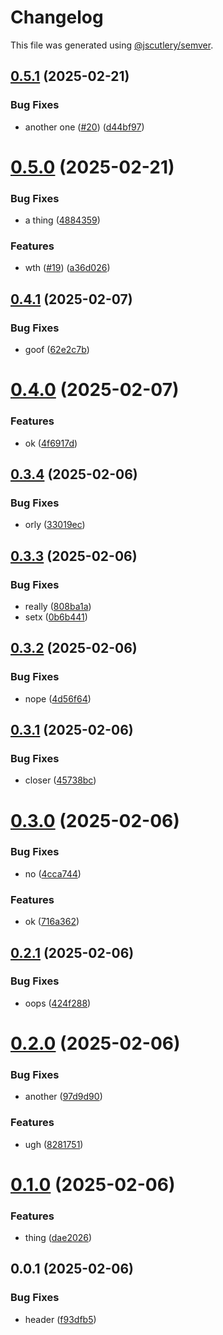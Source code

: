 # Changelog

This file was generated using [@jscutlery/semver](https://github.com/jscutlery/semver).

## [0.5.1](https://github.com/jfreeland/nx-example/compare/cart-0.5.0...cart-0.5.1) (2025-02-21)


### Bug Fixes

* another one ([#20](https://github.com/jfreeland/nx-example/issues/20)) ([d44bf97](https://github.com/jfreeland/nx-example/commit/d44bf970af5df8e74e70899da26cedbb4872ce62))



# [0.5.0](https://github.com/jfreeland/nx-example/compare/cart-0.4.1...cart-0.5.0) (2025-02-21)


### Bug Fixes

* a thing ([4884359](https://github.com/jfreeland/nx-example/commit/48843590bf475a85963a679a28a90b18deaa1b10))


### Features

* wth ([#19](https://github.com/jfreeland/nx-example/issues/19)) ([a36d026](https://github.com/jfreeland/nx-example/commit/a36d0261a5bce1b3e121f52c310a5e34d378c7f6))



## [0.4.1](https://github.com/jfreeland/nx-example/compare/cart-0.4.0...cart-0.4.1) (2025-02-07)


### Bug Fixes

* goof ([62e2c7b](https://github.com/jfreeland/nx-example/commit/62e2c7bafc39698c78475d430d3059f6b3d6b7fb))



# [0.4.0](https://github.com/jfreeland/nx-example/compare/cart-0.3.4...cart-0.4.0) (2025-02-07)


### Features

* ok ([4f6917d](https://github.com/jfreeland/nx-example/commit/4f6917d7b3a2705111c7525a0bf8feea24a592ba))



## [0.3.4](https://github.com/jfreeland/nx-example/compare/cart-0.3.3...cart-0.3.4) (2025-02-06)


### Bug Fixes

* orly ([33019ec](https://github.com/jfreeland/nx-example/commit/33019ec863e725f5cd38ae7686cdbee63ceb0404))



## [0.3.3](https://github.com/jfreeland/nx-example/compare/cart-0.3.2...cart-0.3.3) (2025-02-06)


### Bug Fixes

* really ([808ba1a](https://github.com/jfreeland/nx-example/commit/808ba1aef57ab61b31e6269137cd8f7c42475cd0))
* setx ([0b6b441](https://github.com/jfreeland/nx-example/commit/0b6b44193846a17c41d6f9fa32058da136315c42))



## [0.3.2](https://github.com/jfreeland/nx-example/compare/cart-0.3.1...cart-0.3.2) (2025-02-06)


### Bug Fixes

* nope ([4d56f64](https://github.com/jfreeland/nx-example/commit/4d56f6452a841940e436c4c9d6419c0c2a480ad3))



## [0.3.1](https://github.com/jfreeland/nx-example/compare/cart-0.3.0...cart-0.3.1) (2025-02-06)


### Bug Fixes

* closer ([45738bc](https://github.com/jfreeland/nx-example/commit/45738bcc1cc38c76a5759ca4579771f7aab1ac2a))



# [0.3.0](https://github.com/jfreeland/nx-example/compare/cart-0.2.1...cart-0.3.0) (2025-02-06)


### Bug Fixes

* no ([4cca744](https://github.com/jfreeland/nx-example/commit/4cca74406b35c457bdeb81516c56cb38ed6f65c9))


### Features

* ok ([716a362](https://github.com/jfreeland/nx-example/commit/716a362623c94ae096c005ea557371f7b5f5d284))



## [0.2.1](https://github.com/jfreeland/nx-example/compare/cart-0.2.0...cart-0.2.1) (2025-02-06)


### Bug Fixes

* oops ([424f288](https://github.com/jfreeland/nx-example/commit/424f288a3ddebb91e06bad6186e184dd4d241953))



# [0.2.0](https://github.com/jfreeland/nx-example/compare/cart-0.1.0...cart-0.2.0) (2025-02-06)


### Bug Fixes

* another ([97d9d90](https://github.com/jfreeland/nx-example/commit/97d9d90c5ee0dc46321c0af2dca63087093a2344))


### Features

* ugh ([8281751](https://github.com/jfreeland/nx-example/commit/8281751bfea9cdd3ca00f4e73ba4513519c3398a))



# [0.1.0](https://github.com/jfreeland/nx-example/compare/cart-0.0.1...cart-0.1.0) (2025-02-06)


### Features

* thing ([dae2026](https://github.com/jfreeland/nx-example/commit/dae2026f2d37c2da778887edfd46a6bb1d2279b2))



## 0.0.1 (2025-02-06)

### Bug Fixes

- header ([f93dfb5](https://github.com/jfreeland/nx-example/commit/f93dfb5f9fef7289024db06fef48d14ed9df903d))
